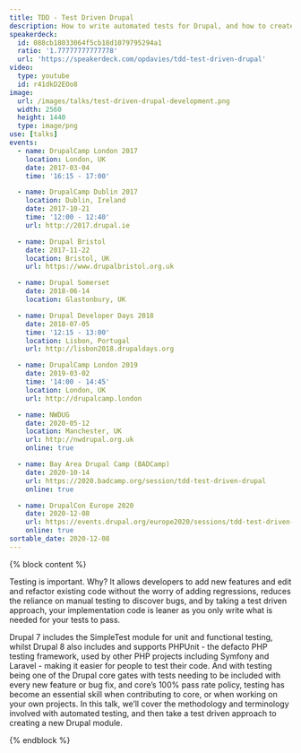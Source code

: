 ```yaml
---
title: TDD - Test Driven Drupal
description: How to write automated tests for Drupal, and how to create a new Drupal module using test driven development.
speakerdeck:
  id: 088cb18033064f5cb18d1079795294a1
  ratio: '1.77777777777778'
  url: 'https://speakerdeck.com/opdavies/tdd-test-driven-drupal'
video:
  type: youtube
  id: r41dkD2EOo8
image:
  url: /images/talks/test-driven-drupal-development.png
  width: 2560
  height: 1440
  type: image/png
use: [talks]
events:
  - name: DrupalCamp London 2017
    location: London, UK
    date: 2017-03-04
    time: '16:15 - 17:00'

  - name: DrupalCamp Dublin 2017
    location: Dublin, Ireland
    date: 2017-10-21
    time: '12:00 - 12:40'
    url: http://2017.drupal.ie

  - name: Drupal Bristol
    date: 2017-11-22
    location: Bristol, UK
    url: https://www.drupalbristol.org.uk

  - name: Drupal Somerset
    date: 2018-06-14
    location: Glastonbury, UK

  - name: Drupal Developer Days 2018
    date: 2018-07-05
    time: '12:15 - 13:00'
    location: Lisbon, Portugal
    url: http://lisbon2018.drupaldays.org

  - name: DrupalCamp London 2019
    date: 2019-03-02
    time: '14:00 - 14:45'
    location: London, UK
    url: http://drupalcamp.london

  - name: NWDUG
    date: 2020-05-12
    location: Manchester, UK
    url: http://nwdrupal.org.uk
    online: true

  - name: Bay Area Drupal Camp (BADCamp)
    date: 2020-10-14
    url: https://2020.badcamp.org/session/tdd-test-driven-drupal
    online: true

  - name: DrupalCon Europe 2020
    date: 2020-12-08
    url: https://events.drupal.org/europe2020/sessions/tdd-test-driven-drupal
    online: true
sortable_date: 2020-12-08
---
```


{% block content %}

Testing is important. Why? It allows developers to add new features and edit and refactor existing code without the worry of adding regressions, reduces the reliance on manual testing to discover bugs, and by taking a test driven approach, your implementation code is leaner as you only write what is needed for your tests to pass.

Drupal 7 includes the SimpleTest module for unit and functional testing, whilst Drupal 8 also includes and supports PHPUnit - the defacto PHP testing framework, used by other PHP projects including Symfony and Laravel - making it easier for people to test their code. And with testing being one of the Drupal core gates with tests needing to be included with every new feature or bug fix, and core’s 100% pass rate policy, testing has become an essential skill when contributing to core, or when working on your own projects. In this talk, we’ll cover the methodology and terminology involved with automated testing, and then take a test driven approach to creating a new Drupal module.

{% endblock %}
